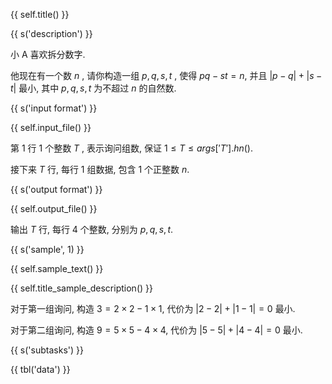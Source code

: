 {{ self.title() }}

{{ s('description') }}

小 A 喜欢拆分数字.

他现在有一个数 $n$ , 请你构造一组 $p,q,s,t$ , 使得 $pq-st=n$, 并且 $|p-q|+|s-t|$ 最小, 其中 $p,q,s,t$ 为不超过 $n$ 的自然数.

{{ s('input format') }}

{{ self.input_file() }}

第 $1$ 行 $1$ 个整数 $T$ , 表示询问组数, 保证 $1 \leq T \leq {{ args['T'].hn() }}$.

接下来 $T$ 行, 每行 $1$ 组数据, 包含 $1$ 个正整数 $n$.

{{ s('output format') }}

{{ self.output_file() }}

输出 $T$ 行, 每行 $4$ 个整数, 分别为 $p,q,s,t$.

{{ s('sample', 1) }}

{{ self.sample_text() }}

{{ self.title_sample_description() }}

对于第一组询问, 构造 $3 = 2 \times 2 - 1 \times 1$, 代价为 $|2 - 2| + |1 - 1| = 0$ 最小.

对于第二组询问, 构造 $9 = 5 \times 5 - 4 \times 4$, 代价为 $|5 - 5| + |4 - 4| = 0$ 最小.

{{ s('subtasks') }}

{{ tbl('data') }}